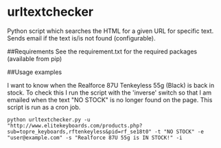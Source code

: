 # urltextchecker
Python script which searches the HTML for a given URL for specific text. Sends email if the text is/is not found (configurable).

##Requirements
See the requirement.txt for the required packages (available from pip)

##Usage examples

I want to know when the Realforce 87U Tenkeyless 55g (Black) is back in stock. To check this I run the script with the 'inverse' switch so that I am emailed when the text "NO STOCK" is no longer found on the page. This script is run as a cron job.

```python urltextchecker.py -u "http://www.elitekeyboards.com/products.php?sub=topre_keyboards,rftenkeyless&pid=rf_se18t0" -t "NO STOCK" -e "user@example.com" -s "Realforce 87U 55g is IN STOCK!" -i```
